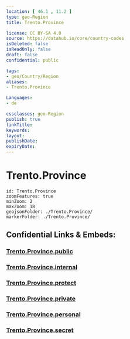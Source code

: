 ```yaml
---
location: [ 46.1 , 11.2 ] 
type: geo-Region
title: Trento.Province

license: CC BY-SA 4.0
source: https://datahub.io/core/country-codes
isDeleted: false
isReadOnly: false
draft: false
confidential: public

tags:
- geo/Country/Region
aliases:
- Trento.Province

Languages:
- de

cssclasses: geo-Region
publish: true
linkTitle: 
keywords: 
layout: 
publishDate: 
expiryDate: 
---
```


# Trento.Province

```leaflet
id: Trento.Province
zoomFeatures: true 
minZoom: 2 
maxZoom: 18
geojsonFolder: ./Trento.Province/
markerFolder: ./Trento.Province/
```


## Confidential Links & Embeds: 

### [Trento.Province.public](/_public/\Earth\Continent\Europe\Europe~South\Italy\regions~Italy\TrentinoTrento.Province.public.md) 

### [Trento.Province.internal](/_internal/\Earth\Continent\Europe\Europe~South\Italy\regions~Italy\TrentinoTrento.Province.internal.md) 

### [Trento.Province.protect](/_protect/\Earth\Continent\Europe\Europe~South\Italy\regions~Italy\TrentinoTrento.Province.protect.md) 

### [Trento.Province.private](/_private/\Earth\Continent\Europe\Europe~South\Italy\regions~Italy\TrentinoTrento.Province.private.md) 

### [Trento.Province.personal](/_personal/\Earth\Continent\Europe\Europe~South\Italy\regions~Italy\TrentinoTrento.Province.personal.md) 

### [Trento.Province.secret](/_secret/\Earth\Continent\Europe\Europe~South\Italy\regions~Italy\TrentinoTrento.Province.secret.md)

